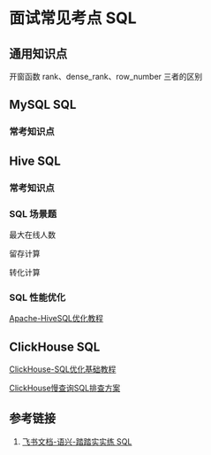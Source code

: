 # 面试常见考点 SQL


## 通用知识点

开窗函数 rank、dense_rank、row_number 三者的区别

## MySQL SQL


### 常考知识点


## Hive SQL


### 常考知识点



### SQL 场景题

最大在线人数

留存计算

转化计算

### SQL 性能优化

[Apache-HiveSQL优化教程](work/framework/Big-Data/Apache-Hive/Apache-HiveSQL优化教程.md)


## ClickHouse SQL

[ClickHouse-SQL优化基础教程](work/framework/Big-Data/ClickHouse/ClickHouse-SQL优化基础教程.md)

[ClickHouse慢查询SQL排查方案](work/framework/Big-Data/ClickHouse/operation/ClickHouse慢查询SQL排查方案.md)

## 参考链接
1. [飞书文档-语兴-踏踏实实练 SQL](https://oxtwry26ao.feishu.cn/mindnotes/bmncnCxiGnEedT4I8hTHMAwGXtg#mindmap)
